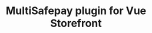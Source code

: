 ---
title: "MultiSafepay plugin for Vue Storefront"
breadcrumb_title: "Vue Storefront"
github_url : "https://github.com/MultiSafepay/vsf-payment-multisafepay"
download_url : "https://github.com/MultiSafepay/vsf-payment-multisafepay"
changelog_url : "."
manual: "."
layout: 'single'
meta_title: "Vue Storefront plugin integration - MultiSafepay Docs"		
meta_description: "MultiSafepay plugin for Vue Storefront. Easily integrate MultiSafepay payment solutions into your Vue Storefront platform with the free plugin"
description : "Easily integrate MultiSafepay payment solutions into your Vue Storefront webshop with the free and completely new MultiSafepay Vue Storefront plugin."
weight: 130
logo: "/logo/Plugins/Vue_Storefront.svg"
title_short: "Vue Storefront"
description_short: "The MultiSafepay Vue Storefront plugin. Easily integrate MultiSafepay payment solutions into your Vue Storefront webshop with the free plugin."
---